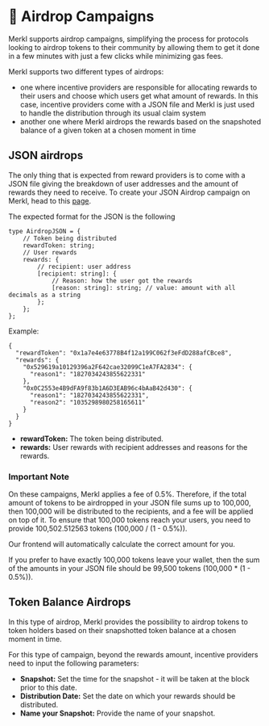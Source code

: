 # 🏹 Airdrop Campaigns

Merkl supports airdrop campaigns, simplifying the process for protocols looking to airdrop tokens to their community by allowing them to get it done in a few minutes with just a few clicks while minimizing gas fees.

Merkl supports two different types of airdrops:

- one where incentive providers are responsible for allocating rewards to their users and choose which users get what amount of rewards. In this case, incentive providers come with a JSON file and Merkl is just used to handle the distribution through its usual claim system
- another one where Merkl airdrops the rewards based on the snapshoted balance of a given token at a chosen moment in time

## JSON airdrops

The only thing that is expected from reward providers is to come with a JSON file giving the breakdown of user addresses and the amount of rewards they need to receive. To create your JSON Airdrop campaign on Merkl, head to this [page](https://app.merkl.xyz/create/drop).

The expected format for the JSON is the following

```
type AirdropJSON = {
    // Token being distributed
    rewardToken: string;
    // User rewards
    rewards: {
        // recipient: user address
        [recipient: string]: {
            // Reason: how the user got the rewards
            [reason: string]: string; // value: amount with all decimals as a string
        };
    };
};
```

Example:

```
{
  "rewardToken": "0x1a7e4e63778B4f12a199C062f3eFdD288afCBce8",
  "rewards": {
    "0x529619a10129396a2F642cae32099C1eA7FA2834": {
      "reason1": "1827034243855622331"
    },
    "0x0C2553e4B9dFA9f83b1A6D3EAB96c4bAaB42d430": {
      "reason1": "1827034243855622331",
      "reason2": "1035298980258165611"
    }
  }
}
```

- **rewardToken:** The token being distributed.
- **rewards:** User rewards with recipient addresses and reasons for the rewards.

### Important Note

On these campaigns, Merkl applies a fee of 0.5%. Therefore, if the total amount of tokens to be airdropped in your JSON file sums up to 100,000, then 100,000 will be distributed to the recipients, and a fee will be applied on top of it. To ensure that 100,000 tokens reach your users, you need to provide 100,502.512563 tokens (100,000 / (1 - 0.5%)).

Our frontend will automatically calculate the correct amount for you.

If you prefer to have exactly 100,000 tokens leave your wallet, then the sum of the amounts in your JSON file should be 99,500 tokens (100,000 \* (1 - 0.5%)).

## Token Balance Airdrops

In this type of airdrop, Merkl provides the possibility to airdrop tokens to token holders based on their snapshotted token balance at a chosen moment in time.

For this type of campaign, beyond the rewards amount, incentive providers need to input the following parameters:

- **Snapshot:** Set the time for the snapshot - it will be taken at the block prior to this date.
- **Distribution Date:** Set the date on which your rewards should be distributed.
- **Name your Snapshot:** Provide the name of your snapshot.
